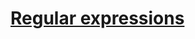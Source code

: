 # [Regular expressions](https://github.com/netology-code/py-homeworks-advanced/blob/master/5.Regexp/README.md)